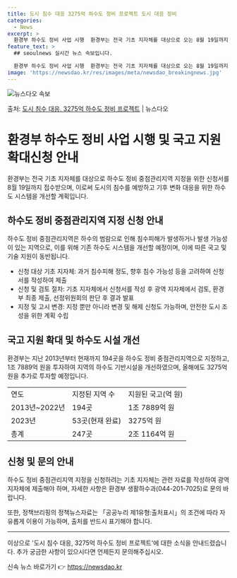```yaml
---
title: 도시 침수 대응 3275억 하수도 정비 프로젝트 도시 대응 정비
categories:
  - News
excerpt: >
  환경부 하수도 정비 사업 시행  환경부는 전국 기초 지자체를 대상으로 오는 8월 19일까지 하수도 정비 중점…
feature_text: >
  ## seoulnews 실시간 뉴스 속보입니다.

  환경부 하수도 정비 사업 시행  환경부는 전국 기초 지자체를 대상으로 오는 8월 19일까지 하수도 정비 중점…
image: 'https://newsdao.kr/res/images/meta/newsdao_breakingnews.jpg'
---
```


![뉴스다오 속보](https://newsdao.kr/res/images/meta/newsdao_breakingnews.jpg)

<p>출처: <a href="https://newsdao.kr/4311" rel="dofollow">도시 침수 대응, 3275억 하수도 정비 프로젝트</a> | 뉴스다오</p>

<h1>환경부 하수도 정비 사업 시행 및 국고 지원 확대신청 안내</h1>
<p data-ke-size="size16">환경부는 전국 기초 지자체를 대상으로 하수도 정비 중점관리지역 지정을 위한 신청서를 8월 19일까지 접수받으며, 이로써 도시의 침수를 예방하고 기후 변화 대응을 위한 하수도 시스템을 개선할 계획입니다.</p>

<h2>하수도 정비 중점관리지역 지정 신청 안내</h2>
<p data-ke-size="size16">하수도 정비 중점관리지역은 하수의 범람으로 인해 침수피해가 발생하거나 발생 가능성이 있는 지역으로, 이를 위해 기존 하수도 시스템을 개선할 예정이며, 이에 따른 국고 및 기술 지원이 동반됩니다.</p>
<ul>
  <li>신청 대상 기초 지자체: 과거 침수피해 정도, 향후 침수 가능성 등을 고려하여 신청서를 작성하여 제출</li>
  <li>신청 및 검토 절차: 기초 지자체에서 신청서를 작성 후 광역 지자체에서 검토, 환경부 최종 제출, 선정위원회의 판단 후 결과 발표</li>
  <li>지정 및 고시 변경: 지정 뿐만 아니라 변경 및 해제 신청도 가능하며, 안전한 도시 조성을 위한 계획 수립</li>
</ul>

<h2>국고 지원 확대 및 하수도 시설 개선</h2>
<p data-ke-size="size16">환경부는 지난 2013년부터 현재까지 194곳을 하수도 정비 중점관리지역으로 지정하고, 1조 7889억 원을 투자하여 지역의 하수도 기반시설을 개선하였으며, 올해에도 3275억 원을 추가로 투자할 예정입니다.</p>
<table>
  <tr>
    <td>연도</td>
    <td>지정된 지역 수</td>
    <td>지원된 국고(억 원)</td>
  </tr>
  <tr>
    <td>2013년~2022년</td>
    <td>194곳</td>
    <td>1조 7889억 원</td>
  </tr>
  <tr>
    <td>2023년</td>
    <td>53곳(현재 완료)</td>
    <td>3275억 원</td>
  </tr>
  <tr>
    <td>총계</td>
    <td>247곳</td>
    <td>2조 1164억 원</td>
  </tr>
</table>

<h2>신청 및 문의 안내</h2>
<p data-ke-size="size16">하수도 정비 중점관리지역 지정을 신청하려는 기초 지자체는 관련 자료를 작성하여 광역 지자체에 제출해야 하며, 자세한 사항은 환경부 생활하수과(044-201-7025)로 문의 바랍니다.</p>
<p data-ke-size="size16">또한, 정책브리핑의 정책뉴스자료는 「공공누리 제1유형:출처표시」의 조건에 따라 자유롭게 이용이 가능하며, 출처를 반드시 표기해야 합니다.</p>
<hr>

이상으로 '도시 침수 대응, 3275억 하수도 정비 프로젝트'에 대한 소식을 안내드렸습니다. 추가 궁금한 사항이 있으시다면 언제든지 문의해주십시오. 

신속 뉴스 바로가기 👉 <a href="https://newsdao.kr" rel="dofollow">https://newsdao.kr</a>


